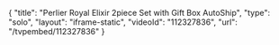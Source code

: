 {
    "title": "Perlier Royal Elixir 2piece Set with Gift Box AutoShip",
    "type": "solo",
    "layout": "iframe-static",
    "videoId": "112327836",
    "url": "\/tvpembed\/112327836"
}